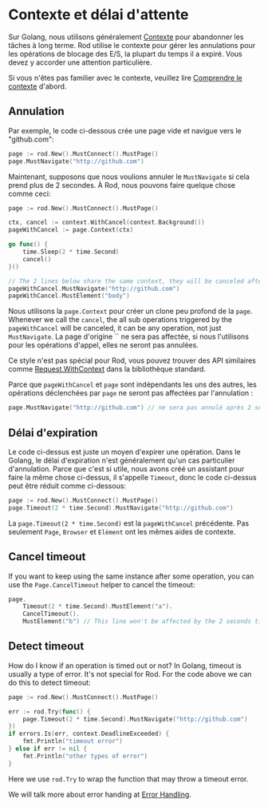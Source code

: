# Contexte et délai d'attente

Sur Golang, nous utilisons généralement [Contexte](https://golang.org/pkg/context/) pour abandonner les tâches à long terme. Rod utilise le contexte pour gérer les annulations pour les opérations de blocage des E/S, la plupart du temps il a expiré. Vous devez y accorder une attention particulière.

Si vous n'êtes pas familier avec le contexte, veuillez lire [Comprendre le contexte](understand-context.md) d'abord.

## Annulation

Par exemple, le code ci-dessous crée une page vide et navigue vers le "github.com":

```go
page := rod.New().MustConnect().MustPage()
page.MustNavigate("http://github.com")
```

Maintenant, supposons que nous voulions annuler le `MustNavigate` si cela prend plus de 2 secondes. À Rod, nous pouvons faire quelque chose comme ceci:

```go
page := rod.New().MustConnect().MustPage()

ctx, cancel := context.WithCancel(context.Background())
pageWithCancel := page.Context(ctx)

go func() {
    time.Sleep(2 * time.Second)
    cancel()
}()

// The 2 lines below share the same context, they will be canceled after 2 seconds in total
pageWithCancel.MustNavigate("http://github.com") 
pageWithCancel.MustElement("body")  
```

Nous utilisons la `page.Context` pour créer un clone peu profond de la `page`. Whenever we call the `cancel`, the all sub operations triggered by the `pageWithCancel` will be canceled, it can be any operation, not just `MustNavigate`. La page d'origine `` ne sera pas affectée, si nous l'utilisons pour les opérations d'appel, elles ne seront pas annulées.

Ce style n'est pas spécial pour Rod, vous pouvez trouver des API similaires comme [Request.WithContext](https://golang.org/pkg/net/http/#Request.WithContext) dans la bibliothèque standard.

Parce que `pageWithCancel` et `page` sont indépendants les uns des autres, les opérations déclenchées par `page` ne seront pas affectées par l'annulation :

```go
page.MustNavigate("http://github.com") // ne sera pas annulé après 2 secondes
```

## Délai d'expiration

Le code ci-dessus est juste un moyen d'expirer une opération. Dans le Golang, le délai d'expiration n'est généralement qu'un cas particulier d'annulation. Parce que c'est si utile, nous avons créé un assistant pour faire la même chose ci-dessus, il s'appelle `Timeout`, donc le code ci-dessus peut être réduit comme ci-dessous:

```go
page := rod.New().MustConnect().MustPage()
page.Timeout(2 * time.Second).MustNavigate("http://github.com")
```

La `page.Timeout(2 * time.Second)` est la `pageWithCancel` précédente. Pas seulement `Page`, `Browser` et `Elément` ont les mêmes aides de contexte.

## Cancel timeout

If you want to keep using the same instance after some operation, you can use the `Page.CancelTimeout` helper to cancel the timeout:

```go
page.
    Timeout(2 * time.Second).MustElement("a").
    CancelTimeout().
    MustElement("b") // This line won't be affected by the 2 seconds timeout.
```

## Detect timeout

How do I know if an operation is timed out or not? In Golang, timeout is usually a type of error. It's not special for Rod. For the code above we can do this to detect timeout:

```go
page := rod.New().MustConnect().MustPage()

err := rod.Try(func() {
    page.Timeout(2 * time.Second).MustNavigate("http://github.com")
})
if errors.Is(err, context.DeadlineExceeded) {
    fmt.Println("timeout error")
} else if err != nil {
    fmt.Println("other types of error")
}
```

Here we use `rod.Try` to wrap the function that may throw a timeout error.

We will talk more about error handing at [Error Handling](error-handling.md).
